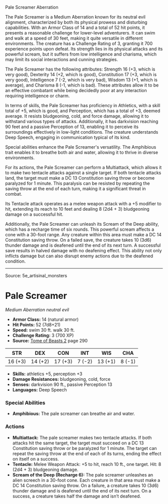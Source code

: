 <MonsterName/>Pale Screamer</MonsterName>
<CreatureType/>Aberration</CreatureType>

<summary>The Pale Screamer is a Medium Aberration known for its neutral evil alignment, characterized by both its physical prowess and disturbing capabilities. With an Armor Class of 14 and a total of 52 hit points, it presents a reasonable challenge for lower-level adventurers. It can swim and walk at a speed of 30 feet, making it quite versatile in different environments. The creature has a Challenge Rating of 3, granting it 700 experience points upon defeat. Its strength lies in its physical attacks and its powerful scream, but it suffers from low intelligence and charisma, which may limit its social interactions and cunning strategies.</summary>

<detail>

The Pale Screamer has the following attributes: Strength 16 (+3, which is very good), Dexterity 14 (+2, which is good), Constitution 17 (+3, which is very good), Intelligence 7 (-2, which is very bad), Wisdom 13 (+1, which is average), and Charisma 8 (-1, which is bad). These attributes allow it to be an effective combatant while being decidedly poor at any interaction requiring intelligence or charm.

In terms of skills, the Pale Screamer has proficiency in Athletics, with a skill total of +5, which is good, and Perception, which has a total of +3, deemed average. It resists bludgeoning, cold, and force damage, allowing it to withstand various types of attacks. Additionally, it has darkvision reaching 90 feet and a passive Perception of 13, enabling it to perceive its surroundings effectively in low-light conditions. The creature understands Deep Speech, engaging in communication typical of its kind.

Special abilities enhance the Pale Screamer's versatility. The Amphibious trait enables it to breathe both air and water, allowing it to thrive in diverse environments.

For its actions, the Pale Screamer can perform a Multiattack, which allows it to make two tentacle attacks against a single target. If both tentacle attacks land, the target must make a DC 13 Constitution saving throw or become paralyzed for 1 minute. This paralysis can be resisted by repeating the saving throw at the end of each turn, making it a significant threat in combat.

Its Tentacle attack operates as a melee weapon attack with a +5 modifier to hit, extending its reach to 10 feet and dealing 8 (2d4 + 3) bludgeoning damage on a successful hit. 

Additionally, the Pale Screamer can unleash its Scream of the Deep ability, which has a recharge time of six rounds. This powerful scream affects a cone with a 30-foot range. Any creature within this area must make a DC 14 Constitution saving throw. On a failed save, the creature takes 10 (3d6) thunder damage and is deafened until the end of its next turn. A successful save results in halved damage with no deafening effect. This ability not only inflicts damage but can also disrupt enemy actions due to the deafened condition.</detail>



---

Source: 5e_artisinal_monsters

# Pale Screamer

*Medium* *Aberration* *neutral evil*

- **Armor Class:** 14 (natural armor)
- **Hit Points:** 52 (7d8+21)
- **Speed:** swim 30 ft. walk 30 ft.
- **Challenge Rating:** 3 (700 XP)
- **Source:** [Tome of Beasts 2](https://koboldpress.com/kpstore/product/tome-of-beasts-2-for-5th-edition) page 290

| STR | DEX | CON | INT | WIS | CHA |
| --- | --- | --- | --- | --- | --- |
| 16 (+3) | 14 (+2) | 17 (+3) | 7 (-2) | 13 (+1) | 8 (-1) |

- **Skills:** athletics +5, perception +3
- **Damage Resistances:** bludgeoning, cold, force
- **Senses:** darkvision 90 ft., passive Perception 13
- **Languages:** Deep Speech

### Special Abilities

- **Amphibious:** The pale screamer can breathe air and water.

### Actions

- **Multiattack:** The pale screamer makes two tentacle attacks. If both attacks hit the same target, the target must succeed on a DC 13 Constitution saving throw or be paralyzed for 1 minute. The target can repeat the saving throw at the end of each of its turns, ending the effect on itself on a success.
- **Tentacle:** Melee Weapon Attack: +5 to hit, reach 10 ft., one target. Hit: 8 (2d4 + 3) bludgeoning damage.
- **Scream of the Deep (Recharge 6):** The pale screamer unleashes an alien screech in a 30-foot cone. Each creature in that area must make a DC 14 Constitution saving throw. On a failure, a creature takes 10 (3d6) thunder damage and is deafened until the end of its next turn. On a success, a creature takes half the damage and isn’t deafened.





